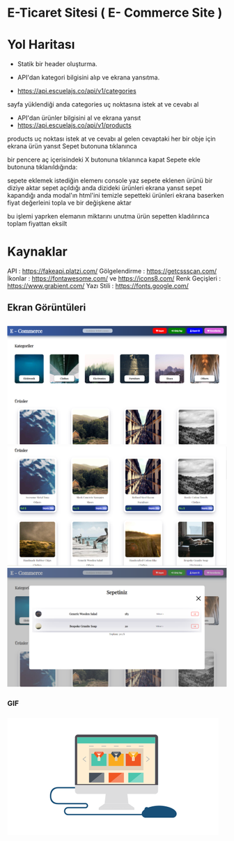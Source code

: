 # E-Ticaret Sitesi ( E- Commerce Site )

# Yol Haritası

- Statik bir header oluşturma.

- API'dan kategori bilgisini alıp ve ekrana yansıtma.
- https://api.escuelajs.co/api/v1/categories

sayfa yüklendiği anda
categories uç noktasına istek at ve cevabı al

- API'dan ürünler bilgisini al ve ekrana yansıt
- https://api.escuelajs.co/api/v1/products

products uç noktası istek at ve cevabı al
gelen cevaptaki her bir obje için ekrana ürün yansıt
Sepet butonuna tıklanınca

bir pencere aç
içerisindeki X butonuna tıklanınca kapat
Sepete ekle butonuna tıklanıldığında:

sepete eklemek istediğin elemenı console yaz
sepete eklenen ürünü bir diziye aktar
sepet açıldığı anda dizideki ürünleri ekrana yansıt
sepet kapandığı anda modal'ın html'ini temizle
sepetteki ürünleri ekrana baserken fiyat değerleini topla ve bir değişkene aktar

bu işlemi yaprken elemanın miktarını unutma
ürün sepetten kladılırınca toplam fiyattan eksilt

# Kaynaklar

API : https://fakeapi.platzi.com/
Gölgelendirme : https://getcssscan.com/
İkonlar : https://fontawesome.com/ ve https://icons8.com/
Renk Geçişleri : https://www.grabient.com/
Yazı Stili : https://fonts.google.com/


<h2> Ekran Görüntüleri <h2>
  
![](images/screen1.png)
![](images/screen2.png)
![](images/screen3.png)

<h3> GIF <h3>

![](images/comgif.gif)
